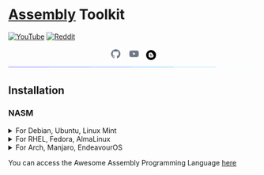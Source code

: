 # [Assembly](https://en.wikipedia.org/wiki/X86_assembly_language) Toolkit
[![YouTube](https://img.shields.io/badge/YouTube-%23FF0000.svg?style=for-the-badge&logo=YouTube&logoColor=white)](https://youtube.com/playlist?list=PL9V4Zu3RroiXc0OUA9u4KQtYUFAQog0WX&si=PY8IncGQsTuUkjGi) [![Reddit](https://img.shields.io/badge/Reddit-FF4500?style=for-the-badge&logo=reddit&logoColor=white)](https://www.reddit.com/r/Assembly_language)
<p align="center">
    <a href="https://github.com/cybersecurity-dev/"><img height="25" src="https://github.com/cybersecurity-dev/cybersecurity-dev/blob/main/assets/github.svg" alt="GitHub"></a>
    &nbsp;
    <a href="https://www.youtube.com/@CyberThreatDefence"><img height="25" src="https://github.com/cybersecurity-dev/cybersecurity-dev/blob/main/assets/youtube.svg" alt="YouTube"></a>
    &nbsp;
    <a href="https://cyberthreatdefence.com/my_awesome_lists"><img height="20" src="https://github.com/cybersecurity-dev/cybersecurity-dev/blob/main/assets/blog.svg" alt="My Awesome Lists"></a>
    <img src="https://github.com/cybersecurity-dev/cybersecurity-dev/blob/main/assets/bar.gif">
</p>

## Installation
### NASM
<details>
 
 <summary>For Debian, Ubuntu, Linux Mint</summary>
  
 ```bash
 sudo apt-get update && sudo apt-get install -y nasm
 ```
 </details>


<details>
 
 <summary>For RHEL, Fedora, AlmaLinux</summary>
  
 ```bash
 sudo dnf install -y nasm 
 ```
 </details>

 <details>
 <summary>For Arch, Manjaro, EndeavourOS</summary>
  
 ```bash
sudo pacman -S nasm
 ```
 </details>


You can access the Awesome Assembly Programming Language [here](https://github.com/cybersecurity-dev/awesome-assembly-programming-language)
